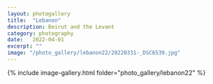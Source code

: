 ```yaml
---
layout: photogallery
title:  "Lebanon"
description: Beirut and the Levant
category: photography
date:   2022-04-01
excerpt: ""
image: "/photo_gallery/lebanon22/20220331-_DSC6539.jpg"
---
```

<!-- ## Berlin Over The Years -->
{% include image-gallery.html folder="photo_gallery/lebanon22" %}